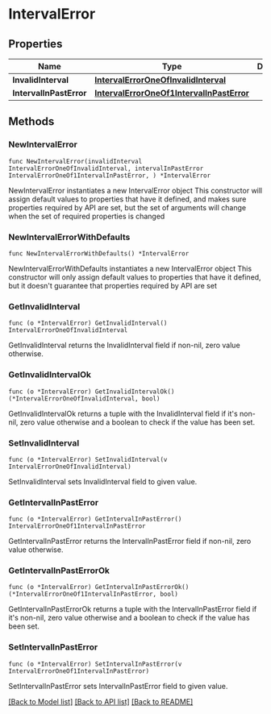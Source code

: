 # IntervalError

## Properties

Name | Type | Description | Notes
------------ | ------------- | ------------- | -------------
**InvalidInterval** | [**IntervalErrorOneOfInvalidInterval**](IntervalErrorOneOfInvalidInterval.md) |  | 
**IntervalInPastError** | [**IntervalErrorOneOf1IntervalInPastError**](IntervalErrorOneOf1IntervalInPastError.md) |  | 

## Methods

### NewIntervalError

`func NewIntervalError(invalidInterval IntervalErrorOneOfInvalidInterval, intervalInPastError IntervalErrorOneOf1IntervalInPastError, ) *IntervalError`

NewIntervalError instantiates a new IntervalError object
This constructor will assign default values to properties that have it defined,
and makes sure properties required by API are set, but the set of arguments
will change when the set of required properties is changed

### NewIntervalErrorWithDefaults

`func NewIntervalErrorWithDefaults() *IntervalError`

NewIntervalErrorWithDefaults instantiates a new IntervalError object
This constructor will only assign default values to properties that have it defined,
but it doesn't guarantee that properties required by API are set

### GetInvalidInterval

`func (o *IntervalError) GetInvalidInterval() IntervalErrorOneOfInvalidInterval`

GetInvalidInterval returns the InvalidInterval field if non-nil, zero value otherwise.

### GetInvalidIntervalOk

`func (o *IntervalError) GetInvalidIntervalOk() (*IntervalErrorOneOfInvalidInterval, bool)`

GetInvalidIntervalOk returns a tuple with the InvalidInterval field if it's non-nil, zero value otherwise
and a boolean to check if the value has been set.

### SetInvalidInterval

`func (o *IntervalError) SetInvalidInterval(v IntervalErrorOneOfInvalidInterval)`

SetInvalidInterval sets InvalidInterval field to given value.


### GetIntervalInPastError

`func (o *IntervalError) GetIntervalInPastError() IntervalErrorOneOf1IntervalInPastError`

GetIntervalInPastError returns the IntervalInPastError field if non-nil, zero value otherwise.

### GetIntervalInPastErrorOk

`func (o *IntervalError) GetIntervalInPastErrorOk() (*IntervalErrorOneOf1IntervalInPastError, bool)`

GetIntervalInPastErrorOk returns a tuple with the IntervalInPastError field if it's non-nil, zero value otherwise
and a boolean to check if the value has been set.

### SetIntervalInPastError

`func (o *IntervalError) SetIntervalInPastError(v IntervalErrorOneOf1IntervalInPastError)`

SetIntervalInPastError sets IntervalInPastError field to given value.



[[Back to Model list]](../README.md#documentation-for-models) [[Back to API list]](../README.md#documentation-for-api-endpoints) [[Back to README]](../README.md)


